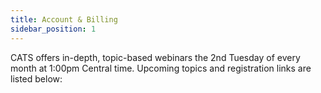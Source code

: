 ```yaml
---
title: Account & Billing
sidebar_position: 1
---
```


CATS offers in-depth, topic-based webinars the 2nd Tuesday of every month at 1:00pm Central time. Upcoming topics and registration links are listed below:
